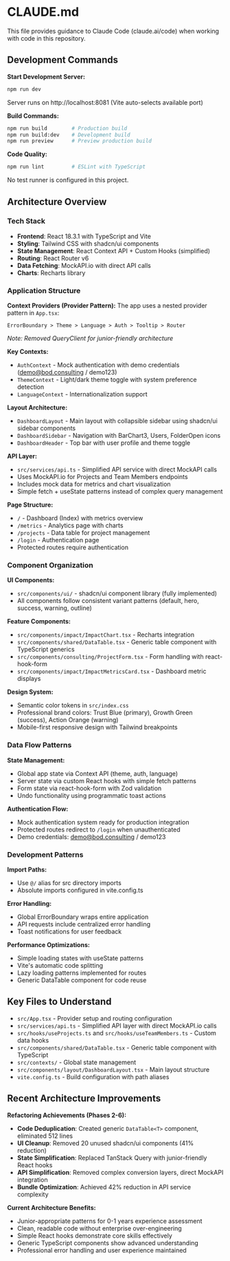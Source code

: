 # CLAUDE.md

This file provides guidance to Claude Code (claude.ai/code) when working with code in this repository.

## Development Commands

**Start Development Server:**

```bash
npm run dev
```

Server runs on http://localhost:8081 (Vite auto-selects available port)

**Build Commands:**

```bash
npm run build        # Production build
npm run build:dev    # Development build
npm run preview      # Preview production build
```

**Code Quality:**

```bash
npm run lint         # ESLint with TypeScript
```

No test runner is configured in this project.

## Architecture Overview

### Tech Stack

- **Frontend**: React 18.3.1 with TypeScript and Vite
- **Styling**: Tailwind CSS with shadcn/ui components
- **State Management**: React Context API + Custom Hooks (simplified)
- **Routing**: React Router v6
- **Data Fetching**: MockAPI.io with direct API calls
- **Charts**: Recharts library

### Application Structure

**Context Providers (Provider Pattern):**
The app uses a nested provider pattern in `App.tsx`:

```
ErrorBoundary > Theme > Language > Auth > Tooltip > Router
```

*Note: Removed QueryClient for junior-friendly architecture*

**Key Contexts:**

- `AuthContext` - Mock authentication with demo credentials (demo@bod.consulting / demo123)
- `ThemeContext` - Light/dark theme toggle with system preference detection
- `LanguageContext` - Internationalization support

**Layout Architecture:**

- `DashboardLayout` - Main layout with collapsible sidebar using shadcn/ui sidebar components
- `DashboardSidebar` - Navigation with BarChart3, Users, FolderOpen icons
- `DashboardHeader` - Top bar with user profile and theme toggle

**API Layer:**

- `src/services/api.ts` - Simplified API service with direct MockAPI calls
- Uses MockAPI.io for Projects and Team Members endpoints
- Includes mock data for metrics and chart visualization
- Simple fetch + useState patterns instead of complex query management

**Page Structure:**

- `/` - Dashboard (Index) with metrics overview
- `/metrics` - Analytics page with charts
- `/projects` - Data table for project management
- `/login` - Authentication page
- Protected routes require authentication

### Component Organization

**UI Components:**

- `src/components/ui/` - shadcn/ui component library (fully implemented)
- All components follow consistent variant patterns (default, hero, success, warning, outline)

**Feature Components:**

- `src/components/impact/ImpactChart.tsx` - Recharts integration
- `src/components/shared/DataTable.tsx` - Generic table component with TypeScript generics
- `src/components/consulting/ProjectForm.tsx` - Form handling with react-hook-form
- `src/components/impact/ImpactMetricsCard.tsx` - Dashboard metric displays

**Design System:**

- Semantic color tokens in `src/index.css`
- Professional brand colors: Trust Blue (primary), Growth Green (success), Action Orange (warning)
- Mobile-first responsive design with Tailwind breakpoints

### Data Flow Patterns

**State Management:**

- Global app state via Context API (theme, auth, language)
- Server state via custom React hooks with simple fetch patterns
- Form state via react-hook-form with Zod validation
- Undo functionality using programmatic toast actions

**Authentication Flow:**

- Mock authentication system ready for production integration
- Protected routes redirect to `/login` when unauthenticated
- Demo credentials: demo@bod.consulting / demo123

### Development Patterns

**Import Paths:**

- Use `@/` alias for src directory imports
- Absolute imports configured in vite.config.ts

**Error Handling:**

- Global ErrorBoundary wraps entire application
- API requests include centralized error handling
- Toast notifications for user feedback

**Performance Optimizations:**

- Simple loading states with useState patterns
- Vite's automatic code splitting
- Lazy loading patterns implemented for routes
- Generic DataTable component for code reuse

## Key Files to Understand

- `src/App.tsx` - Provider setup and routing configuration
- `src/services/api.ts` - Simplified API layer with direct MockAPI.io calls
- `src/hooks/useProjects.ts` and `src/hooks/useTeamMembers.ts` - Custom data hooks
- `src/components/shared/DataTable.tsx` - Generic table component with TypeScript
- `src/contexts/` - Global state management
- `src/components/layout/DashboardLayout.tsx` - Main layout structure
- `vite.config.ts` - Build configuration with path aliases

## Recent Architecture Improvements

**Refactoring Achievements (Phases 2-6):**
- **Code Deduplication**: Created generic `DataTable<T>` component, eliminated 512 lines
- **UI Cleanup**: Removed 20 unused shadcn/ui components (41% reduction)
- **State Simplification**: Replaced TanStack Query with junior-friendly React hooks
- **API Simplification**: Removed complex conversion layers, direct MockAPI integration
- **Bundle Optimization**: Achieved 42% reduction in API service complexity

**Current Architecture Benefits:**
- Junior-appropriate patterns for 0-1 years experience assessment
- Clean, readable code without enterprise over-engineering
- Simple React hooks demonstrate core skills effectively
- Generic TypeScript components show advanced understanding
- Professional error handling and user experience maintained
